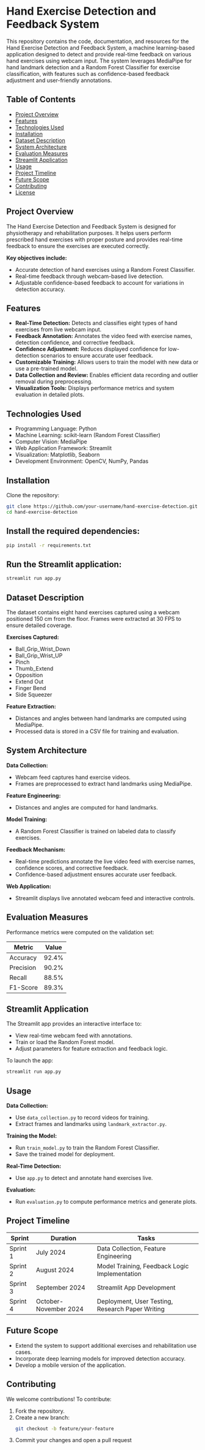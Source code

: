 # Hand Exercise Detection and Feedback System

This repository contains the code, documentation, and resources for the Hand Exercise Detection and Feedback System, a machine learning-based application designed to detect and provide real-time feedback on various hand exercises using webcam input. The system leverages MediaPipe for hand landmark detection and a Random Forest Classifier for exercise classification, with features such as confidence-based feedback adjustment and user-friendly annotations.

## Table of Contents
- [Project Overview](#project-overview)
- [Features](#features)
- [Technologies Used](#technologies-used)
- [Installation](#installation)
- [Dataset Description](#dataset-description)
- [System Architecture](#system-architecture)
- [Evaluation Measures](#evaluation-measures)
- [Streamlit Application](#streamlit-application)
- [Usage](#usage)
- [Project Timeline](#project-timeline)
- [Future Scope](#future-scope)
- [Contributing](#contributing)
- [License](#license)

## Project Overview
The Hand Exercise Detection and Feedback System is designed for physiotherapy and rehabilitation purposes. It helps users perform prescribed hand exercises with proper posture and provides real-time feedback to ensure the exercises are executed correctly.

**Key objectives include:**
- Accurate detection of hand exercises using a Random Forest Classifier.
- Real-time feedback through webcam-based live detection.
- Adjustable confidence-based feedback to account for variations in detection accuracy.

## Features
- **Real-Time Detection:** Detects and classifies eight types of hand exercises from live webcam input.
- **Feedback Annotation:** Annotates the video feed with exercise names, detection confidence, and corrective feedback.
- **Confidence Adjustment:** Reduces displayed confidence for low-detection scenarios to ensure accurate user feedback.
- **Customizable Training:** Allows users to train the model with new data or use a pre-trained model.
- **Data Collection and Review:** Enables efficient data recording and outlier removal during preprocessing.
- **Visualization Tools:** Displays performance metrics and system evaluation in detailed plots.

## Technologies Used
- Programming Language: Python
- Machine Learning: scikit-learn (Random Forest Classifier)
- Computer Vision: MediaPipe
- Web Application Framework: Streamlit
- Visualization: Matplotlib, Seaborn
- Development Environment: OpenCV, NumPy, Pandas

## Installation
Clone the repository:
```bash
git clone https://github.com/your-username/hand-exercise-detection.git
cd hand-exercise-detection
```
## Install the required dependencies:
```bash
pip install -r requirements.txt
```
## Run the Streamlit application:
```bash
streamlit run app.py
```


## Dataset Description
The dataset contains eight hand exercises captured using a webcam positioned 150 cm from the floor. Frames were extracted at 30 FPS to ensure detailed coverage.

**Exercises Captured:**
- Ball_Grip_Wrist_Down
- Ball_Grip_Wrist_UP
- Pinch
- Thumb_Extend
- Opposition
- Extend Out
- Finger Bend
- Side Squeezer

**Feature Extraction:**
- Distances and angles between hand landmarks are computed using MediaPipe.
- Processed data is stored in a CSV file for training and evaluation.

## System Architecture
**Data Collection:**
- Webcam feed captures hand exercise videos.
- Frames are preprocessed to extract hand landmarks using MediaPipe.

**Feature Engineering:**
- Distances and angles are computed for hand landmarks.

**Model Training:**
- A Random Forest Classifier is trained on labeled data to classify exercises.

**Feedback Mechanism:**
- Real-time predictions annotate the live video feed with exercise names, confidence scores, and corrective feedback.
- Confidence-based adjustment ensures accurate user feedback.

**Web Application:**
- Streamlit displays live annotated webcam feed and interactive controls.

## Evaluation Measures
Performance metrics were computed on the validation set:

| Metric    | Value  |
|-----------|--------|
| Accuracy  | 92.4%  |
| Precision | 90.2%  |
| Recall    | 88.5%  |
| F1-Score  | 89.3%  |

## Streamlit Application
The Streamlit app provides an interactive interface to:
- View real-time webcam feed with annotations.
- Train or load the Random Forest model.
- Adjust parameters for feature extraction and feedback logic.

To launch the app:
```bash
streamlit run app.py
```


## Usage
**Data Collection:**
- Use `data_collection.py` to record videos for training.
- Extract frames and landmarks using `landmark_extractor.py`.

**Training the Model:**
- Run `train_model.py` to train the Random Forest Classifier.
- Save the trained model for deployment.

**Real-Time Detection:**
- Use `app.py` to detect and annotate hand exercises live.

**Evaluation:**
- Run `evaluation.py` to compute performance metrics and generate plots.

## Project Timeline
| Sprint      | Duration             | Tasks                                    |
|-------------|----------------------|------------------------------------------|
| Sprint 1    | July 2024            | Data Collection, Feature Engineering     |
| Sprint 2    | August 2024          | Model Training, Feedback Logic Implementation |
| Sprint 3    | September 2024       | Streamlit App Development                |
| Sprint 4    | October-November 2024| Deployment, User Testing, Research Paper Writing |

## Future Scope
- Extend the system to support additional exercises and rehabilitation use cases.
- Incorporate deep learning models for improved detection accuracy.
- Develop a mobile version of the application.

## Contributing
We welcome contributions! To contribute:
1. Fork the repository.
2. Create a new branch:
   ```bash
   git checkout -b feature/your-feature
   ```
3. Commit your changes and open a pull request
